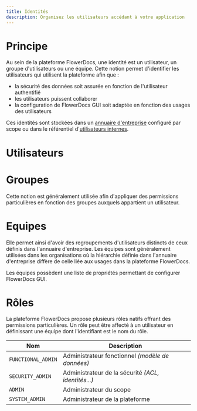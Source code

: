 ```yaml
---
title: Identités
description: Organisez les utilisateurs accédant à votre application
---
```


# Principe

Au sein de la plateforme FlowerDocs, une identité est un utilisateur, un groupe d'utilisateurs ou une équipe. 
Cette notion permet d'identifier les utilisateurs qui utilisent la plateforme afin que : 

* la sécurité des données soit assurée en fonction de l'utilisateur authentifié
* les utilisateurs puissent collaborer
* la configuration de FlowerDocs GUI soit adaptée en fonction des usages des utilisateurs


Ces identités sont stockées  dans un [annuaire d'entreprise](broken-link.md) configuré par scope ou dans le référentiel d'[utilisateurs internes](broken-link.md).



# Utilisateurs


# Groupes

Cette notion est généralement utilisée afin d'appliquer des permissions particulières en fonction des groupes auxquels appartient un utilisateur.

# Equipes

Elle permet ainsi d'avoir des regroupements d'utilisateurs distincts de ceux définis dans l'annuaire d'entreprise. Les équipes sont généralement utilisées dans les organisations où la hiérarchie définie dans l'annuaire d'entreprise diffère de celle liée aux usages dans la plateforme FlowerDocs.

Les équipes possèdent une liste de propriétés permettant de configurer FlowerDocs GUI.


# Rôles

La plateforme FlowerDocs propose plusieurs rôles natifs offrant des permissions particulières. Un rôle peut être affecté à un utilisateur en définissant une équipe dont l'identifiant est le nom du rôle.

|Nom| Description|
|---|------------|
|`FUNCTIONAL_ADMIN`|Administrateur fonctionnel *(modèle de données)*|
|`SECURITY_ADMIN`|Administrateur de la sécurité *(ACL, identités...)*|
|`ADMIN`|Administrateur du scope|
|`SYSTEM_ADMIN`|Administrateur de la plateforme|